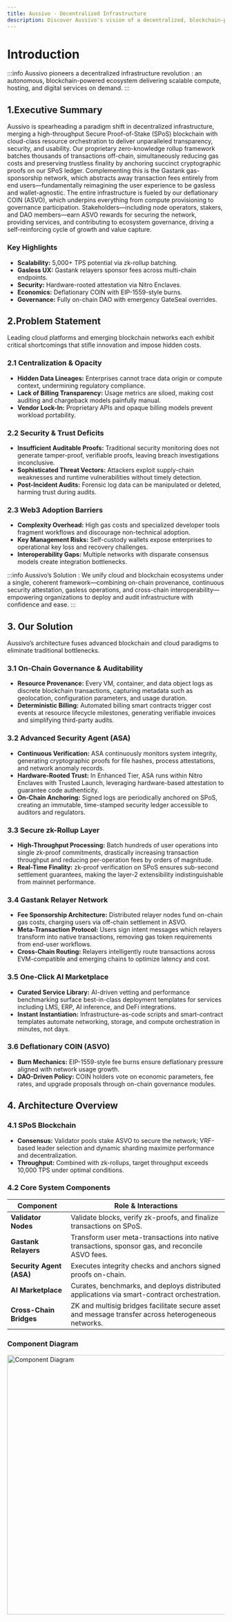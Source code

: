 ```yaml
---
title: Aussivo - Decentralized Infrastructure
description: Discover Aussivo's vision of a decentralized, blockchain-powered digital infrastructure for everyone.
---
```


# Introduction


:::info Aussivo pioneers a decentralized infrastructure revolution :
an autonomous, blockchain-powered ecosystem delivering scalable compute, hosting, and digital services on demand.
:::

## 1.Executive Summary

Aussivo is spearheading a paradigm shift in decentralized infrastructure, merging a high-throughput Secure Proof-of-Stake (SPoS) blockchain with cloud-class resource orchestration to deliver unparalleled transparency, security, and usability. Our proprietary zero-knowledge rollup framework batches thousands of transactions off-chain, simultaneously reducing gas costs and preserving trustless finality by anchoring succinct cryptographic proofs on our SPoS ledger. Complementing this is the Gastank gas-sponsorship network, which abstracts away transaction fees entirely from end users—fundamentally reimagining the user experience to be gasless and wallet-agnostic. The entire infrastructure is fueled by our deflationary COIN (ASVO), which underpins everything from compute provisioning to governance participation. Stakeholders—including node operators, stakers, and DAO members—earn ASVO rewards for securing the network, providing services, and contributing to ecosystem governance, driving a self-reinforcing cycle of growth and value capture.

### Key Highlights

- **Scalability:** 5,000+ TPS potential via zk-rollup batching.
- **Gasless UX:** Gastank relayers sponsor fees across multi-chain endpoints.
- **Security:** Hardware-rooted attestation via Nitro Enclaves.
- **Economics:** Deflationary COIN with EIP-1559-style burns.
- **Governance:** Fully on-chain DAO with emergency GateSeal overrides.


## 2.Problem Statement

Leading cloud platforms and emerging blockchain networks each exhibit critical shortcomings that stifle innovation and impose hidden costs.

### 2.1 Centralization & Opacity

- **Hidden Data Lineages:** Enterprises cannot trace data origin or compute context, undermining regulatory compliance.
- **Lack of Billing Transparency:** Usage metrics are siloed, making cost auditing and chargeback models painfully manual.
- **Vendor Lock-In:** Proprietary APIs and opaque billing models prevent workload portability.

### 2.2 Security & Trust Deficits

- **Insufficient Auditable Proofs:** Traditional security monitoring does not generate tamper-proof, verifiable proofs, leaving breach investigations inconclusive.
- **Sophisticated Threat Vectors:** Attackers exploit supply-chain weaknesses and runtime vulnerabilities without timely detection.
- **Post-Incident Audits:** Forensic log data can be manipulated or deleted, harming trust during audits.

### 2.3 Web3 Adoption Barriers

- **Complexity Overhead:** High gas costs and specialized developer tools fragment workflows and discourage non-technical adoption.
- **Key Management Risks:** Self-custody wallets expose enterprises to operational key loss and recovery challenges.
- **Interoperability Gaps:** Multiple networks with disparate consensus models create integration bottlenecks.

:::info Aussivo’s Solution :
We unify cloud and blockchain ecosystems under a single, coherent framework—combining on-chain provenance, continuous security attestation, gasless operations, and cross-chain interoperability—empowering organizations to deploy and audit infrastructure with confidence and ease.
:::

## 3. Our Solution

Aussivo’s architecture fuses advanced blockchain and cloud paradigms to eliminate traditional bottlenecks.

### 3.1 On-Chain Governance & Auditability

- **Resource Provenance:** Every VM, container, and data object logs as discrete blockchain transactions, capturing metadata such as geolocation, configuration parameters, and usage duration.
- **Deterministic Billing:** Automated billing smart contracts trigger cost events at resource lifecycle milestones, generating verifiable invoices and simplifying third-party audits.

### 3.2 Advanced Security Agent (ASA)

- **Continuous Verification:** ASA continuously monitors system integrity, generating cryptographic proofs for file hashes, process attestations, and network anomaly records.
- **Hardware-Rooted Trust:** In Enhanced Tier, ASA runs within Nitro Enclaves with Trusted Launch, leveraging hardware-based attestation to guarantee code authenticity.
- **On-Chain Anchoring:** Signed logs are periodically anchored on SPoS, creating an immutable, time-stamped security ledger accessible to auditors and regulators.

### 3.3 Secure zk-Rollup Layer

- **High-Throughput Processing:** Batch hundreds of user operations into single zk-proof commitments, drastically increasing transaction throughput and reducing per-operation fees by orders of magnitude.
- **Real-Time Finality:** zk-proof verification on SPoS ensures sub-second settlement guarantees, making the layer-2 extensibility indistinguishable from mainnet performance.

### 3.4 Gastank Relayer Network

- **Fee Sponsorship Architecture:** Distributed relayer nodes fund on-chain gas costs, charging users via off-chain settlement in ASVO.
- **Meta-Transaction Protocol:** Users sign intent messages which relayers transform into native transactions, removing gas token requirements from end-user workflows.
- **Cross-Chain Routing:** Relayers intelligently route transactions across EVM-compatible and emerging chains to optimize latency and cost.

### 3.5 One-Click AI Marketplace

- **Curated Service Library:** AI-driven vetting and performance benchmarking surface best-in-class deployment templates for services including LMS, ERP, AI inference, and DeFi integrations.
- **Instant Instantiation:** Infrastructure-as-code scripts and smart-contract templates automate networking, storage, and compute orchestration in minutes, not days.

### 3.6 Deflationary COIN (ASVO)

- **Burn Mechanics:** EIP-1559-style fee burns ensure deflationary pressure aligned with network usage growth.
- **DAO-Driven Policy:** COIN holders vote on economic parameters, fee rates, and upgrade proposals through on-chain governance modules.


## 4. Architecture Overview

### 4.1 SPoS Blockchain

- **Consensus:** Validator pools stake ASVO to secure the network; VRF-based leader selection and dynamic sharding maximize performance and decentralization.
- **Throughput:** Combined with zk-rollups, target throughput exceeds 10,000 TPS under optimal conditions.

### 4.2 Core System Components

| **Component**         | **Role & Interactions**                                                                 |
|-----------------------|------------------------------------------------------------------------------------------|
| **Validator Nodes**   | Validate blocks, verify zk-proofs, and finalize transactions on SPoS.                    |
| **Gastank Relayers**  | Transform user meta-transactions into native transactions, sponsor gas, and reconcile ASVO fees. |
| **Security Agent (ASA)** | Executes integrity checks and anchors signed proofs on-chain.                        |
| **AI Marketplace**     | Curates, benchmarks, and deploys distributed applications via smart-contract orchestration. |
| **Cross-Chain Bridges** | ZK and multisig bridges facilitate secure asset and message transfer across heterogeneous networks. |

### Component Diagram
<img src="/img/component_diagram.png" alt="Component Diagram" width="1000" height="600" />
